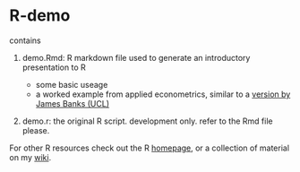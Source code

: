 R-demo
======

contains

1. demo.Rmd: R markdown file used to generate an introductory presentation to R
	* some basic useage
	* a worked example from applied econometrics, similar to a [version by James Banks (UCL)](https://moodle.ucl.ac.uk/course/view.php?id=8932)

2. demo.r: the original R script. development only. refer to the Rmd file please.

For other R resources check out the R [homepage](http://www.r-project.org), or a collection of material on my [wiki](https://wiki.ucl.ac.uk/display/~uctpfos/R-Resources).

 
